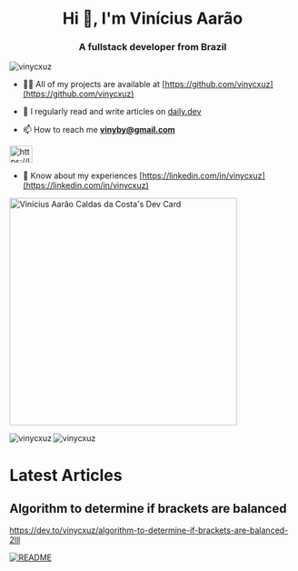 <h1 align="center">Hi 👋, I'm Vinícius Aarão</h1>
<h3 align="center">A fullstack developer from Brazil</h3>

<p align="left"> <img src="https://komarev.com/ghpvc/?username=vinycxuz&label=Profile%20views&color=0e75b6&style=flat" alt="vinycxuz" /> </p>

- 👨‍💻 All of my projects are available at [https://github.com/vinycxuz](https://github.com/vinycxuz)

- 📝 I regularly read and write articles on [daily.dev](daily.dev)

- 📫 How to reach me **vinyby@gmail.com**
<p align="left">
<a href="https://linkedin.com/in/https://linkedin.com/in/vinycxuz" target="blank"><img align="center" src="https://raw.githubusercontent.com/rahuldkjain/github-profile-readme-generator/master/src/images/icons/Social/linked-in-alt.svg" alt="https://linkedin.com/in/vinycxuz" height="30" width="40" /></a>
</p>

- 📄 Know about my experiences [https://linkedin.com/in/vinycxuz](https://linkedin.com/in/vinycxuz)

<a href="https://app.daily.dev/vinycxuz"><img src="https://api.daily.dev/devcards/b832c289097248d6947ec3dedbba3e11.png?r=7w9" width="400" alt="Vinícius Aarão Caldas da Costa's Dev Card"/></a>

<p><img align="left" src="https://github-readme-stats.vercel.app/api/top-langs?username=vinycxuz&show_icons=true&locale=en&layout=compact" alt="vinycxuz" /></p>

<p><img align="center" src="https://github-readme-streak-stats.herokuapp.com/?user=vinycxuz&" alt="vinycxuz" /></p>

<!--START_SECTION:waka-->
<!--END_SECTION:waka-->

<!--START_SECTION:latest-articles-->
# Latest Articles

## Algorithm to determine if brackets are balanced
https://dev.to/vinycxuz/algorithm-to-determine-if-brackets-are-balanced-2lll


<!--END_SECTION:latest-articles-->

[![README](https://github.com/vinycxuz/About-me/actions/workflows/update-readme.yml/badge.svg)](https://github.com/vinycxuz/About-me/actions/workflows/update-readme.yml)

